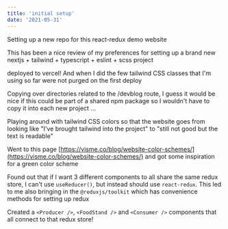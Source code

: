 ```yaml
---
title: 'initial setup'
date: '2021-05-31'
---
```


Setting up a new repo for this react-redux demo website

This has been a nice review of my preferences for setting up a brand new nextjs + tailwind + typescript + eslint + scss project

deployed to vercel!  And when I did the few tailwind CSS classes that I'm using so far were not purged on the first deploy

Copying over directories related to the /devblog route, I guess it would be nice if this could be part of a shared npm package so I wouldn't have to copy it into each new project ...

Playing around with tailwind CSS colors so that the website goes from looking like "I've brought tailwind into the project" to "still not good but the text is readable"

Went to this page [https://visme.co/blog/website-color-schemes/](https://visme.co/blog/website-color-schemes/) and got some inspiration for a green color scheme

Found out that if I want 3 different components to all share the same redux store, I can't use `useReducer()`, but instead should use `react-redux`.  This led to me also bringing in the `@reduxjs/toolkit` which has convenience methods for setting up redux

Created a `<Producer />`, `<FoodStand />` and `<Consumer />` components that all connect to that redux store!

